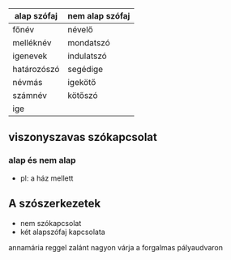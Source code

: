 | alap szófaj | nem alap szófaj |
| ----------- | --------------- |
| főnév       | névelő          |
| melléknév   | mondatszó       |
| igenevek    | indulatszó      |
| határozószó | segédige        |
| névmás      | igekötő         |
| számnév     | kötőszó         |
| ige         |                 |
## viszonyszavas szókapcsolat
### alap és nem alap
- pl: a ház mellett

## A szószerkezetek
- nem szókapcsolat
- két alapszófaj kapcsolata

annamária reggel zalánt nagyon várja a forgalmas pályaudvaron



